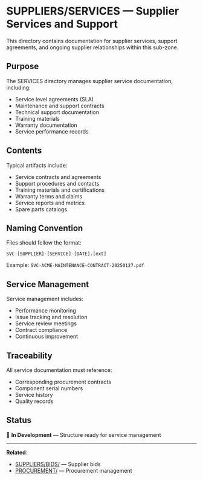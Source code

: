 # SUPPLIERS/SERVICES — Supplier Services and Support

This directory contains documentation for supplier services, support agreements, and ongoing supplier relationships within this sub-zone.

## Purpose

The SERVICES directory manages supplier service documentation, including:
- Service level agreements (SLA)
- Maintenance and support contracts
- Technical support documentation
- Training materials
- Warranty documentation
- Service performance records

## Contents

Typical artifacts include:
- Service contracts and agreements
- Support procedures and contacts
- Training materials and certifications
- Warranty terms and claims
- Service reports and metrics
- Spare parts catalogs

## Naming Convention

Files should follow the format:
```
SVC-[SUPPLIER]-[SERVICE]-[DATE].[ext]
```

Example: `SVC-ACME-MAINTENANCE-CONTRACT-20250127.pdf`

## Service Management

Service management includes:
- Performance monitoring
- Issue tracking and resolution
- Service review meetings
- Contract compliance
- Continuous improvement

## Traceability

All service documentation must reference:
- Corresponding procurement contracts
- Component serial numbers
- Service history
- Quality records

## Status

🚧 **In Development** — Structure ready for service management

---

**Related**:
- [SUPPLIERS/BIDS/](../BIDS/) — Supplier bids
- [PROCUREMENT/](../../PROCUREMENT/) — Procurement management
